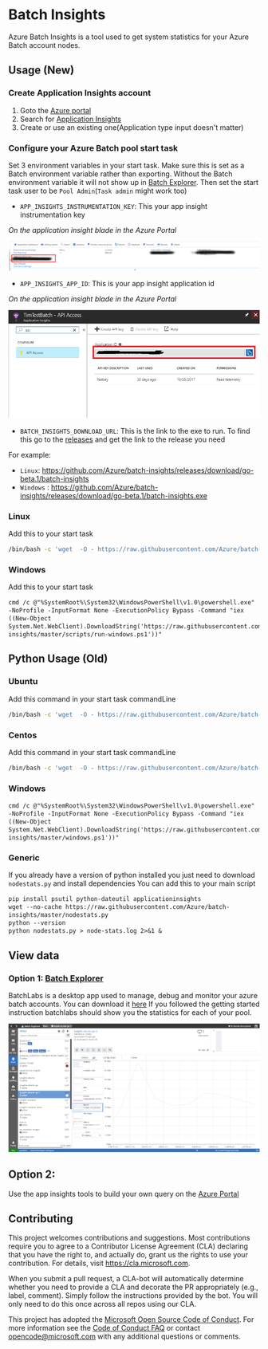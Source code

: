 # Batch Insights

Azure Batch Insights is a tool used to get system statistics for your Azure Batch account nodes.

## Usage (New)

### Create Application Insights account

1. Goto the [Azure portal](https://portal.azure.com)
2. Search for [Application Insights](https://ms.portal.azure.com/#blade/HubsExtension/Resources/resourceType/microsoft.insights%2Fcomponents)
3. Create or use an existing one(Application type input doesn't matter)

### Configure your Azure Batch pool start task
Set 3 environment variables in your start task. Make sure this is set as a Batch environment variable rather than exporting. Without the Batch environment variable it will not show up in [Batch Explorer](https://azure.github.io/BatchExplorer). Then set the start task user to be `Pool Admin`(`Task admin` might work too)

* `APP_INSIGHTS_INSTRUMENTATION_KEY`: This your app insight instrumentation key

_On the application insight blade in the Azure Portal_

![](docs/images/inst-key.png)

* `APP_INSIGHTS_APP_ID`: This is your app insight application id

_On the application insight blade in the Azure Portal_

![](docs/images/app-id.png)


* `BATCH_INSIGHTS_DOWNLOAD_URL`: This is the link to the exe to run.
To find this go to the [releases](https://github.com/Azure/batch-insights/releases) and get the link to the release you need

For example:
* `Linux`: https://github.com/Azure/batch-insights/releases/download/go-beta.1/batch-insights
* `Windows` : https://github.com/Azure/batch-insights/releases/download/go-beta.1/batch-insights.exe

### Linux

Add this to your start task
```bash
/bin/bash -c 'wget  -O - https://raw.githubusercontent.com/Azure/batch-insights/master/scripts/run-linux.sh | bash'
```
### Windows

Add this to your start task
```batch
cmd /c @"%SystemRoot%\System32\WindowsPowerShell\v1.0\powershell.exe" -NoProfile -InputFormat None -ExecutionPolicy Bypass -Command "iex ((New-Object System.Net.WebClient).DownloadString('https://raw.githubusercontent.com/Azure/batch-insights/master/scripts/run-windows.ps1'))"

```

## Python Usage (Old)

### Ubuntu
Add this command in your start task commandLine
```bash
/bin/bash -c 'wget  -O - https://raw.githubusercontent.com/Azure/batch-insights/master/ubuntu.sh | bash'
```

### Centos
Add this command in your start task commandLine
```bash
/bin/bash -c 'wget  -O - https://raw.githubusercontent.com/Azure/batch-insights/master/centos.sh | bash'
```
### Windows

```batch
cmd /c @"%SystemRoot%\System32\WindowsPowerShell\v1.0\powershell.exe" -NoProfile -InputFormat None -ExecutionPolicy Bypass -Command "iex ((New-Object System.Net.WebClient).DownloadString('https://raw.githubusercontent.com/Azure/batch-insights/master/windows.ps1'))"

```
### Generic
If you already have a version of python installed you just need to download `nodestats.py` and install dependencies
You can add this to your main script
```
pip install psutil python-dateutil applicationinsights
wget --no-cache https://raw.githubusercontent.com/Azure/batch-insights/master/nodestats.py
python --version
python nodestats.py > node-stats.log 2>&1 &
```

## View data

### Option 1: [Batch Explorer](https://azure.github.io/BatchExplorer)
BatchLabs is a desktop app used to manage, debug and monitor your azure batch accounts. You can download it [here](https://azure.github.io/BatchExplorer)
If you followed the getting started instruction batchlabs should show you the statistics for each of your pool.

![](docs/images/batchexplorer.png)

## Option 2: 
Use the app insights tools to build your own query on the [Azure Portal](https://ms.portal.azure.com/#blade/HubsExtension/Resources/resourceType/microsoft.insights%2Fcomponents)

## Contributing

This project welcomes contributions and suggestions.  Most contributions require you to agree to a
Contributor License Agreement (CLA) declaring that you have the right to, and actually do, grant us
the rights to use your contribution. For details, visit https://cla.microsoft.com.

When you submit a pull request, a CLA-bot will automatically determine whether you need to provide
a CLA and decorate the PR appropriately (e.g., label, comment). Simply follow the instructions
provided by the bot. You will only need to do this once across all repos using our CLA.

This project has adopted the [Microsoft Open Source Code of Conduct](https://opensource.microsoft.com/codeofconduct/).
For more information see the [Code of Conduct FAQ](https://opensource.microsoft.com/codeofconduct/faq/) or
contact [opencode@microsoft.com](mailto:opencode@microsoft.com) with any additional questions or comments.
